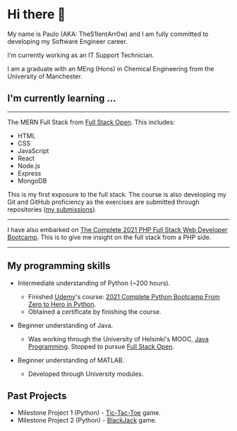 # Hi there 👋

My name is Paulo (AKA: TheS1lentArr0w) and I am fully committed to developing my Software Engineer career.

I'm currently working as an IT Support Technician.

I am a graduate with an MEng (Hons) in Chemical Engineering from the University of Manchester.

<!--
**TheS1lentArr0w/TheS1lentArr0w** is a ✨ _special_ ✨ repository because its `README.md` (this file) appears on your GitHub profile.

Here are some ideas to get you started:

- 🔭 I’m currently working on ...
- 🌱 I’m currently learning ...
- 👯 I’m looking to collaborate on ...
- 🤔 I’m looking for help with ...
- 💬 Ask me about ...
- 📫 How to reach me: ...
- 😄 Pronouns: ...
- ⚡ Fun fact: ...
-->

## I'm currently learning ...

----

The MERN Full Stack from [Full Stack Open](https://fullstackopen.com/en/). This includes:
* HTML
* CSS
* JavaScript
* React
* Node.js
* Express
* MongoDB

This is my first exposure to the full stack. The course is also developing my Git and GitHub proficiency as the exercises are submitted through repositories ([my submissions](https://github.com/TheS1lentArr0w/full_stack_open)). 

----

I have also embarked on [The Complete 2021 PHP Full Stack Web Developer Bootcamp](https://www.udemy.com/course/the-complete-php-full-stack-web-developer-bootcamp/learn/lecture/15716836?start=0#overview). This is to give me insight on the full stack from a PHP side.

----

## My programming skills

* Intermediate understanding of Python (~200 hours).
  * Finished [Udemy](https://www.udemy.com)'s course: [2021 Complete Python Bootcamp From Zero to Hero in Python](https://www.udemy.com/course/complete-python-bootcamp/).
  * Obtained a certificate by finishing the course.

* Beginner understanding of Java.
  * Was working through the University of Helsinki's MOOC, [Java Programming](https://java-programming.mooc.fi). Stopped to pursue [Full Stack Open](https://fullstackopen.com/en/).

* Beginner understanding of MATLAB.
  * Developed through University modules.

## Past Projects

* Milestone Project 1 (Python) - [Tic-Tac-Toe](https://github.com/TheS1lentArr0w/Milestone-Project-1) game.
* Milestone Project 2 (Python) - [BlackJack](https://github.com/TheS1lentArr0w/Milestone-Project-2) game.

<!-- Put in Udemy Milestone projects
Maybe look into uploading code to GitHub
-->
